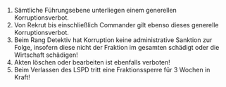 1.  Sämtliche Führungsebene unterliegen einem generellen Korruptionsverbot.
2.  Von Rekrut bis einschließlich Commander gilt ebenso dieses generelle Korruptionsverbot.
3.  Beim Rang Detektiv hat Korruption keine administrative Sanktion zur Folge, insofern diese nicht der Fraktion im gesamten schädigt oder die Wirtschaft schädigen!
4.  Akten löschen oder bearbeiten ist ebenfalls verboten!
5.  Beim Verlassen des LSPD tritt eine Fraktionssperre für 3 Wochen in Kraft!